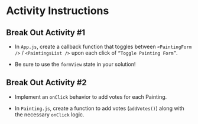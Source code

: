 # Activity Instructions

## Break Out Activity #1

- In `App.js`, create a callback function that toggles between 
`<PaintingForm />` / `<PaintingsList />` upon each click of `“Toggle Painting Form”`.

- Be sure to use the `formView` state in your solution!

## Break Out Activity #2

- Implement an `onClick` behavior to add votes for each Painting.

- In `Painting.js`, create a function to add votes (`addVotes()`) along with the 
necessary `onClick` logic.